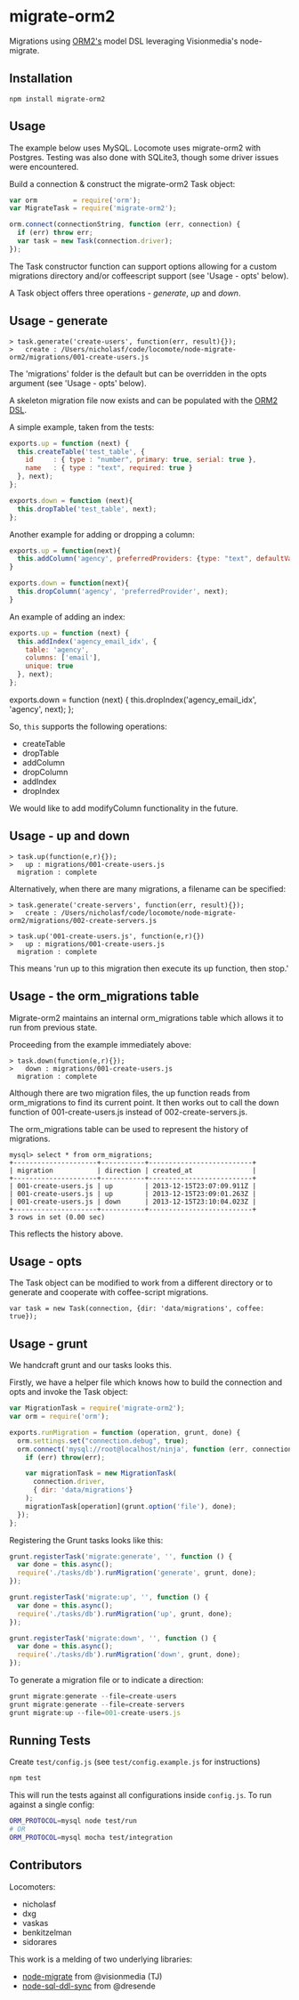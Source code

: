 # migrate-orm2

Migrations using [ORM2's](https://github.com/dresende/node-orm2) model DSL leveraging Visionmedia's node-migrate.

## Installation

```
npm install migrate-orm2
```

## Usage

The example below uses MySQL. Locomote uses migrate-orm2 with Postgres. Testing was also done with SQLite3, though some driver issues were encountered.

Build a connection & construct the migrate-orm2 Task object:

```js
var orm         = require('orm');
var MigrateTask = require('migrate-orm2');

orm.connect(connectionString, function (err, connection) {
  if (err) throw err;
  var task = new Task(connection.driver);
});
```

The Task constructor function can support options allowing for a custom migrations directory and/or coffeescript support (see 'Usage - opts' below).

A Task object offers three operations - *generate*, *up* and *down*.

## Usage - generate

```
> task.generate('create-users', function(err, result){});
>   create : /Users/nicholasf/code/locomote/node-migrate-orm2/migrations/001-create-users.js

```

The 'migrations' folder is the default but can be overridden in the opts argument (see 'Usage - opts' below).

A skeleton migration file now exists and can be populated with the [ORM2 DSL](https://github.com/dresende/node-sql-ddl-sync#example).

A simple example, taken from the tests:

```js
exports.up = function (next) {
  this.createTable('test_table', {
    id     : { type : "number", primary: true, serial: true },
    name   : { type : "text", required: true }
  }, next);
};

exports.down = function (next){
  this.dropTable('test_table', next);
};

```

Another example for adding or dropping a column:

```js
exports.up = function(next){
  this.addColumn('agency', preferredProviders: {type: "text", defaultValue: '1G', required: true}, next);
}

exports.down = function(next){
  this.dropColumn('agency', 'preferredProvider', next);
}
```

An example of adding an index:

```js
exports.up = function (next) {
  this.addIndex('agency_email_idx', {
    table: 'agency',
    columns: ['email'],
    unique: true
  }, next);
};
```

exports.down = function (next) {
  this.dropIndex('agency_email_idx', 'agency', next);
};


So, ```this``` supports the following operations:

* createTable
* dropTable
* addColumn
* dropColumn
* addIndex
* dropIndex

We would like to add modifyColumn functionality in the future.

## Usage - up and down

```
> task.up(function(e,r){});
>   up : migrations/001-create-users.js
  migration : complete
```

Alternatively, when there are many migrations, a filename can be specified:

```
> task.generate('create-servers', function(err, result){});
>   create : /Users/nicholasf/code/locomote/node-migrate-orm2/migrations/002-create-servers.js

> task.up('001-create-users.js', function(e,r){})
>   up : migrations/001-create-users.js
  migration : complete
```

This means 'run up to this migration then execute its up function, then stop.'

## Usage - the orm_migrations table

Migrate-orm2 maintains an internal orm_migrations table which allows it to run from previous state.

Proceeding from the example immediately above:

```
> task.down(function(e,r){});
>   down : migrations/001-create-users.js
  migration : complete
```

Although there are two migration files, the up function reads from orm_migrations to find its current point. It then works out to call the down function of 001-create-users.js instead of 002-create-servers.js.

The orm_migrations table can be used to represent the history of migrations.

```
mysql> select * from orm_migrations;
+---------------------+-----------+--------------------------+
| migration           | direction | created_at               |
+---------------------+-----------+--------------------------+
| 001-create-users.js | up        | 2013-12-15T23:07:09.911Z |
| 001-create-users.js | up        | 2013-12-15T23:09:01.263Z |
| 001-create-users.js | down      | 2013-12-15T23:10:04.023Z |
+---------------------+-----------+--------------------------+
3 rows in set (0.00 sec)

```

This reflects the history above.

## Usage - opts

The Task object can be modified to work from a different directory or to generate and cooperate with coffee-script migrations.

```
var task = new Task(connection, {dir: 'data/migrations', coffee: true});
```

## Usage - grunt

We handcraft grunt and our tasks looks this.

Firstly, we have a helper file which knows how to build the connection and opts and invoke the Task object:

```js
var MigrationTask = require('migrate-orm2');
var orm = require('orm');

exports.runMigration = function (operation, grunt, done) {
  orm.settings.set("connection.debug", true);
  orm.connect('mysql://root@localhost/ninja', function (err, connection) {
    if (err) throw(err);

    var migrationTask = new MigrationTask(
      connection.driver,
      { dir: 'data/migrations'}
    );
    migrationTask[operation](grunt.option('file'), done);
  });
};
```

Registering the Grunt tasks looks like this:

```js
grunt.registerTask('migrate:generate', '', function () {
  var done = this.async();
  require('./tasks/db').runMigration('generate', grunt, done);
});

grunt.registerTask('migrate:up', '', function () {
  var done = this.async();
  require('./tasks/db').runMigration('up', grunt, done);
});

grunt.registerTask('migrate:down', '', function () {
  var done = this.async();
  require('./tasks/db').runMigration('down', grunt, done);
});
```

To generate a migration file or to indicate a direction:

```js
grunt migrate:generate --file=create-users
grunt migrate:generate --file=create-servers
grunt migrate:up --file=001-create-users.js
```

## Running Tests

Create `test/config.js` (see `test/config.example.js` for instructions)

```bash
npm test
```
This will run the tests against all configurations inside `config.js`.
To run against a single config:
```bash
ORM_PROTOCOL=mysql node test/run
# OR
ORM_PROTOCOL=mysql mocha test/integration
```


## Contributors

Locomoters:
* nicholasf
* dxg
* vaskas
* benkitzelman
* sidorares

This work is a melding of two underlying libraries:

* [node-migrate](https://github.com/visionmedia/node-migrate) from @visionmedia (TJ)
* [node-sql-ddl-sync](https://github.com/dresende/node-sql-ddl-sync) from @dresende

